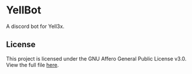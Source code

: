 # YellBot
 A discord bot for Yell3x.

## License
This project is licensed under the GNU Affero General Public License v3.0. View the full file [here](https://github.com/Otter-Bots-Commissions/YellBot/blob/main/LICENSE).
